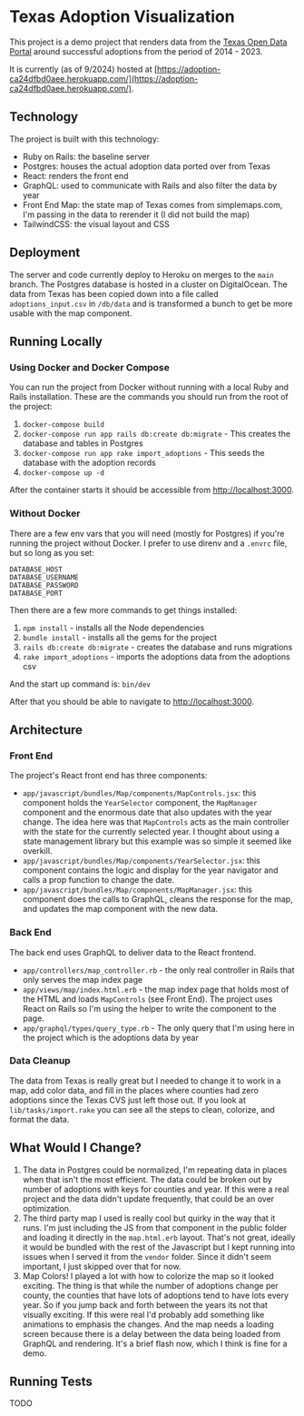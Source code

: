# Texas Adoption Visualization

This project is a demo project that renders data from the [Texas Open Data Portal](https://data.texas.gov/dataset/CPS-4-5-Adoptions-Consummated-by-County-FY2014-202/fg8z-fzm6/about_data) around successful adoptions from the period of 2014 - 2023.

It is currently (as of 9/2024) hosted at [https://adoption-ca24dfbd0aee.herokuapp.com/](https://adoption-ca24dfbd0aee.herokuapp.com/).

## Technology

The project is built with this technology:
- Ruby on Rails: the baseline server
- Postgres: houses the actual adoption data ported over from Texas
- React: renders the front end
- GraphQL: used to communicate with Rails and also filter the data by year
- Front End Map: the state map of Texas comes from simplemaps.com, I'm passing in the data to rerender it (I did not build the map)
- TailwindCSS: the visual layout and CSS

## Deployment
The server and code currently deploy to Heroku on merges to the `main` branch.  The Postgres database is hosted in a cluster on DigitalOcean.  The data from Texas has been copied down into a file called `adoptions_input.csv` in `/db/data` and is transformed a bunch to get be more usable with the map component.

## Running Locally
### Using Docker and Docker Compose
You can run the project from Docker without running with a local Ruby and Rails installation.  These are the commands you should run from the root of the project:

1. `docker-compose build`
2. `docker-compose run app rails db:create db:migrate` - This creates the database and tables in Postgres
3. `docker-compose run app rake import_adoptions` - This seeds the database with the adoption records
3. `docker-compose up -d`

After the container starts it should be accessible from [http://localhost:3000](http://localhost:3000).

### Without Docker
There are a few env vars that you will need (mostly for Postgres) if you're running the project without Docker.   I prefer to use direnv and a `.envrc` file, but so long as you set:
```
DATABASE_HOST
DATABASE_USERNAME
DATABASE_PASSWORD
DATABASE_PORT
```

Then there are a few more commands to get things installed:

1. `npm install` - installs all the Node dependencies
2. `bundle install` - installs all the gems for the project
3. `rails db:create db:migrate` - creates the database and runs migrations
4. `rake import_adoptions` - imports the adoptions data from the adoptions csv

And the start up command is: `bin/dev`

After that you should be able to navigate to [http://localhost:3000](http://localhost:3000).

## Architecture

### Front End
The project's React front end has three components:

- `app/javascript/bundles/Map/components/MapControls.jsx`: this component holds the `YearSelector` component, the `MapManager` component and the enormous date that also updates with the year change.  The idea here was that `MapControls` acts as the main controller with the state for the currently selected year.  I thought about using a state management library but this example was so simple it seemed like overkill.
- `app/javascript/bundles/Map/components/YearSelector.jsx`: this component contains the logic and display for the year navigator and calls a prop function to change the date.
- `app/javascript/bundles/Map/components/MapManager.jsx`: this component does the calls to GraphQL, cleans the response for the map, and updates the map component with the new data.

### Back End
The back end uses GraphQL to deliver data to the React frontend.

- `app/controllers/map_controller.rb` - the only real controller in Rails that only serves the map index page
- `app/views/map/index.html.erb` - the map index page that holds most of the HTML and loads `MapControls` (see Front End).  The project uses React on Rails so I'm using the helper to write the component to the page.
- `app/graphql/types/query_type.rb` - The only query that I'm using here in the project which is the adoptions data by year

### Data Cleanup
The data from Texas is really great but I needed to change it to work in a map, add color data, and fill in the places where counties had zero adoptions since the Texas CVS just left those out.  If you look at `lib/tasks/import.rake` you can see all the steps to clean, colorize, and format the data.

## What Would I Change?
1. The data in Postgres could be normalized, I'm repeating data in places when that isn't the most efficient.  The data could be broken out by number of adoptions with keys for counties and year.  If this were a real project and the data didn't update frequently, that could be an over optimization.
2. The third party map I used is really cool but quirky in the way that it runs.  I'm just including the JS from that component in the public folder and loading it directly in the `map.html.erb` layout.  That's not great, ideally it would be bundled with the rest of the Javascript but I kept running into issues when I served it from the `vendor` folder.  Since it didn't seem important, I just skipped over that for now.
3. Map Colors!  I played a lot with how to colorize the map so it looked exciting.  The thing is that while the number of adoptions change per county, the counties that have lots of adoptions tend to have lots every year.  So if you jump back and forth between the years its not that visually exciting.  If this were real I'd probably add something like animations to emphasis the changes.  And the map needs a loading screen because there is a delay between the data being loaded from GraphQL and rendering.  It's a brief flash now, which I think is fine for a demo.

## Running Tests
TODO